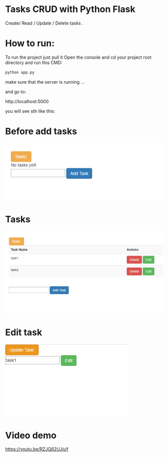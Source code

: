 # Tasks CRUD with Python Flask

Create/ Read / Update / Delete tasks
.

# How to run:

To run the project just pull it
Open the console and cd your project root directory
and run this CMD:

```bash
python app.py
```

make sure that the server is running ... 


and go to: 

 http://localhost:5000 

you will see sth like this:

# Before add tasks

![before add tasks](https://github.com/RehabAbdelWahab/CRUD-Python-Flask/blob/master/static/img/before%20adding%20tasks.PNG)

# Tasks
![edit task](https://github.com/RehabAbdelWahab/CRUD-Python-Flask/blob/master/static/img/tasks.PNG)

# Edit task
![tasks](https://github.com/RehabAbdelWahab/CRUD-Python-Flask/blob/master/static/img/edit%20tasks.PNG)

# Video demo
https://youtu.be/RZJQ62UJjuY
